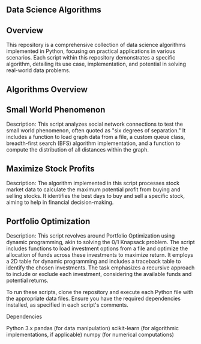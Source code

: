 
## Data Science Algorithms

## Overview

This repository is a comprehensive collection of data science algorithms implemented in Python, focusing on practical applications in various scenarios. Each script within this repository demonstrates a specific algorithm, detailing its use case, implementation, and potential in solving real-world data problems.

## Algorithms Overview

## Small World Phenomenon

Description: This script analyzes social network connections to test the small world phenomenon, often quoted as "six degrees of separation." It includes a function to load graph data from a file, a custom queue class, breadth-first search (BFS) algorithm implementation, and a function to compute the distribution of all distances within the graph.

## Maximize Stock Profits
Description: The algorithm implemented in this script processes stock market data to calculate the maximum potential profit from buying and selling stocks. It identifies the best days to buy and sell a specific stock, aiming to help in financial decision-making.

## Portfolio Optimization

Description: This script revolves around Portfolio Optimization using dynamic programming, akin to solving the 0/1 Knapsack problem. The script includes functions to load investment options from a file and optimize the allocation of funds across these investments to maximize return. It employs a 2D table for dynamic programming and includes a traceback table to identify the chosen investments. The task emphasizes a recursive approach to include or exclude each investment, considering the available funds and potential returns.

To run these scripts, clone the repository and execute each Python file with the appropriate data files. Ensure you have the required dependencies installed, as specified in each script's comments.

Dependencies

Python 3.x
pandas (for data manipulation)
scikit-learn (for algorithmic implementations, if applicable)
numpy (for numerical computations)
